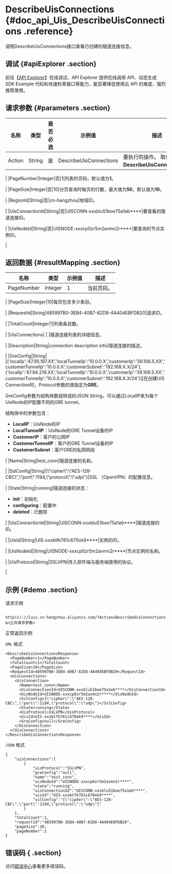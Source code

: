 # DescribeUisConnections {#doc_api_Uis_DescribeUisConnections .reference}

调用DescribeUisConnections接口查看已创建的隧道连接信息。

## 调试 {#apiExplorer .section}

前往【[API Explorer](https://api.aliyun.com/#product=Uis&api=DescribeUisConnections)】在线调试，API Explorer 提供在线调用 API、动态生成 SDK Example 代码和快速检索接口等能力，能显著降低使用云 API 的难度，强烈推荐使用。

## 请求参数 {#parameters .section}

|名称|类型|是否必选|示例值|描述|
|--|--|----|---|--|
|Action|String|是|DescribeUisConnections|要执行的操作。 取值：**DescribeUisConnections**。

 |
|PageNumber|Integer|否|1|列表的页码，默认值为**1**。

 |
|PageSize|Integer|否|10|分页查询时每页的行数，最大值为**50**，默认值为**10**。

 |
|RegionId|String|否|cn-hangzhou|地域ID。

 |
|UisConnectionId|String|否|UISCONN-xxxblu51boe75a1eb\*\*\*\*|要查看的隧道连接ID。

 |
|UisNodeId|String|否|UISNODE-xxxcp0zr5m2avmn2r\*\*\*\*|要查询的节点实例ID。

 |

## 返回数据 {#resultMapping .section}

|名称|类型|示例值|描述|
|--|--|---|--|
|PageNumber|Integer|1|当前页码。

 |
|PageSize|Integer|10|每页包含多少条目。

 |
|RequestId|String|485997B0-3EB4-40B7-82D8-4A404EBFDB20|请求ID。

 |
|TotalCount|Integer|1|列表条目数。

 |
|UisConnections| | |隧道连接列表的详细信息。

 |
|Description|String|connection description info|隧道连接的描述。

 |
|GreConfig|String|\[\{'localIp':'47.95.197.XX','localTunnelIp':'10.0.0.X','customerIp':'39.106.5.XX','customerTunnelIp':'10.0.0.X','customerSubnet':'192.168.X.X/24'\},\{'localIp':'47.94.219.XX','localTunnelIp':'10.0.0.X','customerIp':'39.106.5.XX','customerTunnelIp':'10.0.0.X','customerSubnet':'192.168.X.X/24'\}\]|在创建UIS Connection时，Protocol参数的值指定为**GRE**。

 GreConfig参数为结构体数组转成的JSON String，可以通过LocalIP来为每个UisNode的IP配置不同的GRE tunnel。

 结构体中的参数包含：

 -   **LocalIP**：UisNode的IP
-   **LocalTunnelIP**：UisNode的GRE Tunnel设备的IP
-   **CustomerIP**：客户的公网IP
-   **CustomerTunnelIP**：客户的GRE Tunnel设备的IP
-   **CustomerSubnet**：客户GRE的私网网段

 |
|Name|String|test\_conn|隧道连接的名称。

 |
|SslConfig|String|\{\\"cipher\\":\\"AES-128-CBC\\",\\"port\\":1194,\\"protocol\\":\\"udp\\"\}|SSL （OpenVPN）的配置信息。

 |
|State|String|running|隧道连接的状态：

 -   **init**：初始化
-   **configuring**：配置中
-   **deleted**：已删除

 |
|UisConnectionId|String|UISCONN-xxxblu51boe75a1eb\*\*\*\*|隧道连接的ID。

 |
|UisId|String|UIS-xxxbtfk761c670ok9\*\*\*\*|实例的ID。

 |
|UisNodeId|String|UISNODE-xxxcp0zr5m2avmn2r\*\*\*\*|节点实例的名称。

 |
|UisProtocol|String|SSLVPN|传入软件端与服务端使用的协议。

 |

## 示例 {#demo .section}

请求示例

``` {#request_demo}

http(s)://[uis.cn-hangzhou.aliyuncs.com/?Action=DescribeUisConnections
&<公共请求参数>

```

正常返回示例

`XML` 格式

``` {#xml_return_success_demo}
<DescribeUisConnectionsResponse>
  <PageNumber>1</PageNumber>
  <TotalCount>1</TotalCount>
  <PageSize>10</PageSize>
  <RequestId>485997B0-3EB4-40B7-82D8-4A404EBFDB20</RequestId>
  <UisConnections>
    <UisConnection>
      <Name>test_conn</Name>
      <UisConnectionId>UISCONN-xxxblu51boe75a1eb****</UisConnectionId>
      <UisNodeId>UISNODE-xxxcp0zr5m2avmn2r****</UisNodeId>
      <SslConfig>{\"cipher\":\"AES-128-CBC\",\"port\":1194,\"protocol\":\"udp\"}</SslConfig>
      <State>running</State>
      <UisProtocol>SSLVPN</UisProtocol>
      <UisId>UIS-xxxbtfk761c670ok9****</UisId>
      <GreConfig>null</GreConfig>
    </UisConnection>
  </UisConnections>
</DescribeUisConnectionsResponse>

```

`JSON` 格式

``` {#json_return_success_demo}
{
	"uisConnections":[
		{
			"uisProtocol":"SSLVPN",
			"greConfig":"null",
			"name":"test_conn",
			"uisNodeId":"UISNODE-xxxcp0zr5m2avmn2r****",
			"state":"running",
			"uisConnectionId":"UISCONN-xxxblu51boe75a1eb****",
			"uisId":"UIS-xxxbtfk761c670ok9****",
			"sslConfig":"{\"cipher\":\"AES-128-CBC\",\"port\":1194,\"protocol\":\"udp\"}"
		}
	],
	"totalCount":1,
	"requestId":"485997B0-3EB4-40B7-82D8-4A404EBFDB20",
	"pageSize":10,
	"pageNumber":1
}
```

## 错误码 { .section}

访问[错误中心](https://error-center.aliyun.com/status/product/Uis)查看更多错误码。

